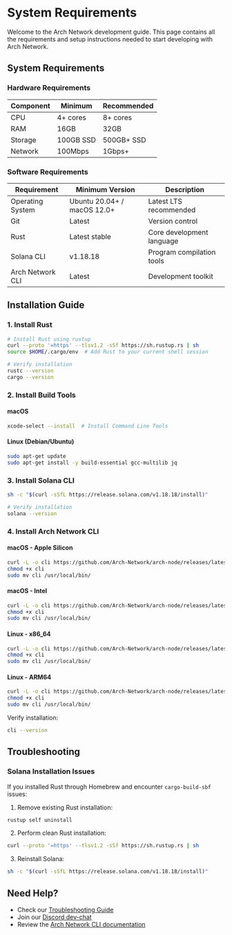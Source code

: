 # System Requirements

Welcome to the Arch Network development guide. This page contains all the requirements and setup instructions needed to start developing with Arch Network.

## System Requirements

### Hardware Requirements
| Component | Minimum | Recommended |
|-----------|---------|-------------|
| CPU | 4+ cores | 8+ cores |
| RAM | 16GB | 32GB |
| Storage | 100GB SSD | 500GB+ SSD |
| Network | 100Mbps | 1Gbps+ |

### Software Requirements
| Requirement | Minimum Version | Description |
|------------|----------------|-------------|
| Operating System | Ubuntu 20.04+ / macOS 12.0+ | Latest LTS recommended |
| Git | Latest | Version control |
| Rust | Latest stable | Core development language |
| Solana CLI | v1.18.18 | Program compilation tools |
| Arch Network CLI | Latest | Development toolkit |

## Installation Guide

### 1. Install Rust
```bash
# Install Rust using rustup
curl --proto '=https' --tlsv1.2 -sSf https://sh.rustup.rs | sh
source $HOME/.cargo/env  # Add Rust to your current shell session

# Verify installation
rustc --version
cargo --version
```

### 2. Install Build Tools

#### macOS
```bash
xcode-select --install  # Install Command Line Tools
```

#### Linux (Debian/Ubuntu)
```bash
sudo apt-get update
sudo apt-get install -y build-essential gcc-multilib jq
```

### 3. Install Solana CLI
```bash
sh -c "$(curl -sSfL https://release.solana.com/v1.18.18/install)"

# Verify installation
solana --version
```

### 4. Install Arch Network CLI

<div class="platform-select">
<div class="platform-option">
<h4>macOS - Apple Silicon</h4>

```bash
curl -L -o cli https://github.com/Arch-Network/arch-node/releases/latest/download/cli-aarch64-apple-darwin
chmod +x cli
sudo mv cli /usr/local/bin/
```
</div>

<div class="platform-option">
<h4>macOS - Intel</h4>

```bash
curl -L -o cli https://github.com/Arch-Network/arch-node/releases/latest/download/cli-x86_64-apple-darwin
chmod +x cli
sudo mv cli /usr/local/bin/
```
</div>

<div class="platform-option">
<h4>Linux - x86_64</h4>

```bash
curl -L -o cli https://github.com/Arch-Network/arch-node/releases/latest/download/cli-x86_64-unknown-linux-gnu
chmod +x cli
sudo mv cli /usr/local/bin/
```
</div>

<div class="platform-option">
<h4>Linux - ARM64</h4>

```bash
curl -L -o cli https://github.com/Arch-Network/arch-node/releases/latest/download/cli-aarch64-unknown-linux-gnu
chmod +x cli
sudo mv cli /usr/local/bin/
```
</div>
</div>

Verify installation:
```bash
cli --version
```

## Troubleshooting

### Solana Installation Issues

If you installed Rust through Homebrew and encounter `cargo-build-sbf` issues:

1. Remove existing Rust installation:
```bash
rustup self uninstall
```

2. Perform clean Rust installation:
```bash
curl --proto '=https' --tlsv1.2 -sSf https://sh.rustup.rs | sh
```

3. Reinstall Solana:
```bash
sh -c "$(curl -sSfL https://release.solana.com/v1.18.18/install)"
```

## Need Help?

- Check our [Troubleshooting Guide](troubleshooting.md)
- Join our [Discord dev-chat](https://discord.com/channels/1241112027963986001/1270921925991989268)
- Review the [Arch Network CLI documentation](https://github.com/arch-network/arch-node/releases)
